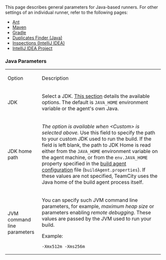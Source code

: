 [//]: # (title: Java Parameters)
[//]: # (auxiliary-id: Java+Parameters)

This page describes general parameters for Java-based runners. For other settings of an individual runner, refer to the following pages:

* [Ant](ant.md)
* [Maven](maven.md)
* [Gradle](gradle.md)
* [Duplicates Finder (Java)](duplicates-finder-java.md)  
* [Inspections (IntelliJ IDEA)](inspections.md)
* [IntelliJ IDEA Project](intellij-idea-project.md)

<chunk include-id="java-param">
 
### Java Parameters

<table><tr>

<td>

Option

</td>

<td>

Description

</td></tr><tr>

<td>

JDK

</td>

<td>

Select a JDK. [This section](predefined-build-parameters.md) details the available options. The default is `JAVA_HOME` environment variable or the agent's own Java.

</td></tr><tr>

<td>

JDK home path

</td>

<td>

_The option is available when &lt;Custom&gt; is selected above._ Use this field to specify the path to your custom JDK used to run the build. If the field is left blank, the path to JDK Home is read either from the `JAVA_HOME` environment variable on the agent machine, or from the `env.JAVA_HOME` property specified in the [build agent configuration](build-agent-configuration.md) file (`buildAgent.properties`). If these values are not specified, TeamCity uses the Java home of the build agent process itself.

</td></tr><tr>

<td>

JVM command line parameters

</td>

<td>

You can specify such JVM command line parameters, for example, _maximum heap size_ or parameters enabling _remote debugging_. These values are passed by the JVM used to run your build.

Example:

```Shell
-Xmx512m -Xms256m

```

</td></tr></table>

</chunk>